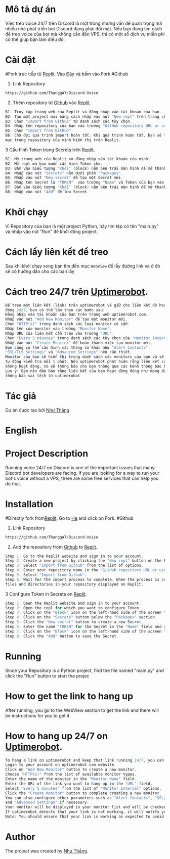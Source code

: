# Mô tả dự án

Việc treo voice 24/7 trên Discord là một trong những vấn đề quan trọng mà nhiều nhà phát triển bot Discord đang phải đối mặt. Nếu bạn đang tìm cách để treo voice của bot mà không cần đến VPS, thì có một số dịch vụ miễn phí có thể giúp bạn làm điều đó.

# Cài đặt
#Fork trực tiếp từ [Replit](https://replit.com/~).
Vào [Đây](https://replit.com/~) và bấm vào Fork
#Github
1. Link Repository 
```bash
https://github.com/ThanggA7/Discord-Voice
```
2. Thêm repository từ [Github](https://github.com/) vào [Replit](https://replit.com/~).
```h
B1: Truy cập trang web của Replit và đăng nhập vào tài khoản của bạn.
B2: Tạo một project mới bằng cách nhấp vào nút "New repl" trên trang chủ của Replit.
B3: Chọn "Import from Github" từ danh sách các tùy chọn.
B4: Nhập tên repository của bạn vào trường "GitHub repository URL or username/repo".
B5: Chọn "Import from Github".
B6: Chờ đợi quá trình import hoàn tất. Khi quá trình hoàn tất, bạn sẽ thấy các tệp và thư
mục trong repository của mình hiển thị trên Replit.
```
3 Cấu hình Token trong Secrets trên [Replit](https://replit.com/~).
```h
B1: Mở trang web của Replit và đăng nhập vào tài khoản của mình.
B2: Mở repl mà bạn muốn cấu hình Token cho.
B3: Bấm vào biểu tượng "Khối" (block) nằm bên trái màn hình để mở thanh công cụ.
B4: Nhấp vào nút "Secrets" nằm dưới phần "Packages".
B5: Nhấp vào nút "New secret" để tạo một Secret mới.
B6: Nhập tên Secret là "TOKEN"  vào trường "Name" và Token của bạn vào trường "Value".
B7: Bấm vào biểu tượng "Khối" (block) nằm bên trái màn hình để mở thanh công cụ.
B8: Nhấp vào nút "Add" để lưu Secret.
```
# Khởi chạy
Vì Repository của bạn là một project Python, hãy tìm tệp có tên "main.py" và nhấp vào nút "Run" để khởi động project.


# Cách lấy liên kết để treo
Sau khi khởi chạy xong bạn tìm đến mục `WebView` để lấy đường link và ở đó sẽ có hướng dẫn cho các bạn lấy


# Cách treo 24/7 trên [Uptimerobot](https://uptimerobot.com/).
```h
Để treo một liên kết (link) trên uptimerobot và giữ cho liên kết đó hoạt
động 24/7, bạn có thể làm theo các bước sau:
Đăng nhập vào tài khoản của bạn trên trang web uptimerobot.com.
Nhấp vào nút "Add New Monitor" để tạo một monitor mới.
Chọn "HTTP(s)" trong danh sách các loại monitor có sẵn.
Nhập tên của monitor vào trường "Monitor Name".
Nhập URL của liên kết cần treo vào trường "URL".
Chọn "Every 5 minutes" trong danh sách các tùy chọn của "Monitor Interval".
Nhấp vào nút "Create Monitor" để hoàn thành việc tạo monitor mới.
Bạn cũng có thể cấu hình các thông số khác như "Alert Contacts",
"SSL/TLS Settings" và "Advanced Settings" nếu cần thiết.
Monitor của bạn sẽ hiển thị trong danh sách các monitors của bạn và sẽ được
tự động kiểm tra mỗi 5 phút. Nếu uptimerobot phát hiện rằng liên kết của bạn
không hoạt động, nó sẽ thông báo cho bạn thông qua các kênh thông báo bạn đã cấu hình.
Lưu ý: Bạn nên đảm bảo rằng liên kết của bạn hoạt động đúng như mong đợi để tránh nhận
thông báo sai lệch từ uptimerobot
```
# Tác giả

Dự án được tạo bởi [Như Thắng](https://www.facebook.com/nhuthanggg/).



# English

# Project Description

Running voice 24/7 on Discord is one of the important issues that many Discord bot developers are facing. If you are looking for a way to run your bot's voice without a VPS, there are some free services that can help you do that.

# Installation
#Directly fork from[Replit](https://replit.com/~).
Go to [He](https://replit.com/@Thawngs2009/pnv-treo-voice#main.py) and click on Fork.
#Github
1. Link Repository 
```bash
https://github.com/ThanggA7/Discord-Voice
```
2. Add the repository from [Github](https://github.com/) to [Replit](https://replit.com/~).
```h
Step 1: Go to the Replit website and sign in to your account.
Step 2: Create a new project by clicking the "New repl" button on the Replit homepage.
Step 3: Select "Import from Github" from the list of options.
Step 4: Enter your repository name in the "GitHub repository URL or username/repo" field.
Step 5: Select "Import from Github".
Step 6: Wait for the import process to complete. When the process is complete, you will see the
files and directories in your repository displayed on Replit.
```
3 Configure Token in Secrets on [Replit](https://replit.com/~).
```h
Step 1: Open the Replit website and sign in to your account.
Step 2: Open the repl for which you want to configure Token.
Step 3: Click on the "Block" icon on the left-hand side of the screen to open the tool panel.
Step 4: Click on the "Secrets" button below the "Packages" section.
Step 5: Click the "New secret" button to create a new Secret.
Step 6: Enter the name "TOKEN" for the Secret in the "Name" field and your Token in the "Value" field.
Step 7: Click on the "Block" icon on the left-hand side of the screen to open the tool panel.
Step 8: Click the "Add" button to save the Secret.
```
# Running
Since your Repository is a Python project, find the file named "main.py" and click the "Run" button to start the projec

# How to get the link to hang up
After running, you go to the WebView section to get the link and there will be instructions for you to get it.


# How to hang up 24/7 on [Uptimerobot](https://uptimerobot.com/).


```h
To hang a link on uptimerobot and keep that link running 24/7, you can follow these steps:
Login to your account on uptimerobot.com website.
Click on "Add New Monitor" button to create a new monitor.
Choose "HTTP(s)" from the list of available monitor types.
Enter the name of the monitor in the "Monitor Name" field.
Enter the URL of the link you want to hang up in the "URL" field.
Select "Every 5 minutes" from the list of "Monitor Interval" options.
Click the "Create Monitor" button to complete creating a new monitor.
You can also configure other parameters such as "Alert Contacts", "SSL/TLS Settings"
and "Advanced Settings" if necessary.
Your monitor will be displayed in your monitor list and will be checked automatically every 5 minutes. 
If uptimerobot detects that your link is not working, it will notify you through the notification channels you have configured.
Note: You should ensure that your link is working as expected to avoid receiving incorrect notifications from uptimerobot.

```
# Author

The project was created by [Như Thắng](https://www.facebook.com/nhuthanggg/).


